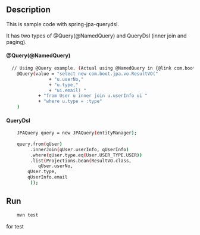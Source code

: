 ## Description

This is sample code with spring-jpa-querydsl.

It has two types of @Query(@NamedQuery) and QueryDsl (inner join and paging).

#### @Query(@NamedQuery)
```bash
  // Using @Query example. (Actual using @NamedQuery in {@link com.boot.jpa.domain.User})
	@Query(value = "select new com.boot.jpa.vo.ResultVO("
				+ "u.userNo,"
				+ "u.type,"
				+ "ui.email) "
			+ "from User u inner join u.userInfo ui "
			+ "where u.type = :type"
	)
```

#### QueryDsl
```bash
	JPAQuery query = new JPAQuery(entityManager);
		
	query.from(qUser)
	     .innerJoin(qUser.userInfo, qUserInfo)
	     .where(qUser.type.eq(User.USER_TYPE.USER))
	     .list(Projections.bean(ResultVO.class, 
	     	qUser.userNo,
		qUser.type,
		qUserInfo.email
	     ));
```

## Run
```bash
	mvn test
```


for test
